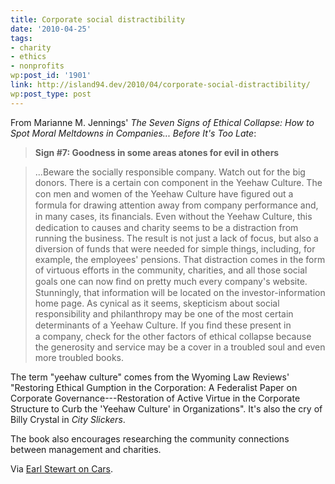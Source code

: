 ```yaml
---
title: Corporate social distractibility
date: '2010-04-25'
tags:
- charity
- ethics
- nonprofits
wp:post_id: '1901'
link: http://island94.dev/2010/04/corporate-social-distractibility/
wp:post_type: post
---
```


From Marianne M. Jennings' _The Seven Signs of Ethical Collapse: How to Spot Moral Meltdowns in Companies... Before It's Too Late_:

>  

> **Sign #7: Goodness in some areas atones for evil in others**

>

>

> ...Beware the socially responsible company. Watch out for the big donors. There is a certain con component in the Yeehaw Culture. The con men and women of the Yeehaw Culture have ﬁgured out a formula for drawing attention away from company performance and, in many cases, its ﬁnancials. Even without the Yeehaw Culture, this dedication to causes and charity seems to be a distraction from running the business. The result is not just a lack of focus, but also a diversion of funds that were needed for simple things, including, for example, the employees' pensions. That distraction comes in the form of virtuous efforts in the community, charities, and all those social goals one can now ﬁnd on pretty much every company's website. Stunningly, that information will be located on the investor-information home page. As cynical as it seems, skepticism about social responsibility and philanthropy may be one of the most certain determinants of a Yeehaw Culture. If you ﬁnd these present in a company, check for the other factors of ethical collapse because the generosity and service may be a cover in a troubled soul and even more troubled books.

The term "yeehaw culture" comes from the Wyoming Law Reviews' "Restoring Ethical Gumption in the Corporation: A Federalist Paper on Corporate Governance---Restoration of Active Virtue in the Corporate Structure to Curb the 'Yeehaw Culture' in Organizations". It's also the cry of Billy Crystal in _City Slickers_.

The book also encourages researching the community connections between management and charities.

Via [Earl Stewart on Cars](http://oncars.blogspot.com/2010/04/ethical-collapse-of-car-dealer_19.html).